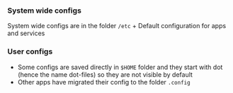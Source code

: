 ### System wide configs
System wide configs are in the folder `/etc` + Default configuration for apps and services

### User configs
- Some configs are saved directly in `$HOME` folder and they start with dot (hence the name dot-files) so they are not visible by default
- Other apps have migrated their config to the folder `.config` 